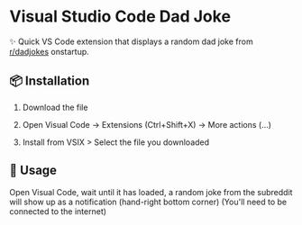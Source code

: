 # Visual Studio Code Dad Joke

✨ Quick VS Code extension that displays a random dad joke from [r/dadjokes](https://www.reddit.com/r/dadjokes/) onstartup.

## 📦 Installation

1. Download the file

2. Open Visual Code -> Extensions (Ctrl+Shift+X) -> More actions (...)

3. Install from VSIX > Select the file you downloaded

## 🧾 Usage

Open Visual Code, wait until it has loaded, a random joke from the subreddit will show up as a notification (hand-right bottom corner)
(You'll need to be connected to the internet)
